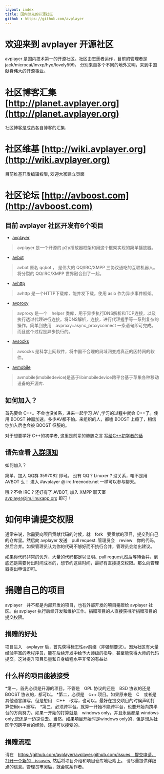 ```yaml
---
layout: index
title: 国内领先的开源社区
github : https://github.com/avplayer
---
```


欢迎来到 avplayer 开源社区
===

avplayer 是国内技术第一的开源社区。社区由志愿者运作，目前的管理者是 jack/microcai/invxp/hyq/lovely599。
分别来自多个不同的地外文明，来到中国献身伟大的开源事业。

# 社区博客汇集 [http://planet.avplayer.org](http://planet.avplayer.org)

社区博客是成员各自博客的汇集.

# 社区维基 [http://wiki.avplayer.org](http://wiki.avplayer.org)

目前维基开发编辑权限, 欢迎大家建立页面

# 社区论坛 [http://avboost.com](http://avboost.com)

## 目前 avplayer 社区开发有6个项目

+ [avplayer](http://avplayer.avplayer.org)
>	avplayer 是一个开源的 p2p播放器框架和用这个框架实现的简单播放器。

+ [avbot](http://qqbot.avplayer.org)
>	avbot 原名 qqbot ， 是伟大的 QQ/IRC/XMPP 三协议通吃的互联机器人。将分裂的 QQ/IRC/XMPP 世界融合到了一起。

+ [avhttp](/avhttp.html)
>	avhttp 是一个HTTP下载库，能并发下载。使用 asio 作为异步事件框架。
>

+ [avproxy](https://github.com/avplayer/avproxy)
>	avproxy 是一个　helper 类库，用于异步执行DNS解析和TCP连接，以及执行透过代理进行连接。将DNS解析，连接，进行代理握手等一系列复杂的操作，简单到使用　avproxy::async_proxyconnect 一条语句即可完成。而且这个过程是异步执行的。

+ [avsocks](/avsocks.html)
>	avsocks 是科学上网软件，将中国不合理的局域网变成真正的因特网的软件。

+ [avmobile](https://github.com/avplayer/avmobile)
> avmobile(imobiledevice)是基于libimobiledevice跨平台基于苹果各种移动设备的开源库.

## 如何加入？


首先要会 C++。不会也没关系，进来一起学习 AV ,学习的过程中就会 C++了。使用 BOOST 神器加速。多少AV都不怕。来组织的人，都嗑 BOOST 上瘾了，相信你加入后也会被 BOOST 征服的。

对于想要学好 C++的初学者, 这里是前辈的肺腑之言 [写给C++初学者的话](http://avboost.com/t/c/257) 


## 请先查看 <span class="hightlightnode" > [入群须知](/newbeefaq.html) </span>

如何加入？

简单，加入 QQ群 3597082 即可。 没有 QQ ? Linuxer ? 没关系，咱不是用 AVBOT 么！ 进入 \#avplayer @ irc.freenode.net 一样可以参与聊天。

哦？不会 IRC ? 还好有了 AVBOT, 加入 XMPP 聊天室 avplayer@im.linuxapp.org 即可！

# 如何申请提交权限

通常来说，你需要向项目贡献代码的时候，就　fork　要贡献的项目，提交到自己的仓库里。然后向 avplayer 发送　pull request. 管理员会　review　你的代码，然后合并。如果管理员认为你的代码不够好而不执行合并，管理员会给出建议。

如果你代码非常的优秀，大量的代码都足以证明。pull request,然后等待合并，到底还是需要付出时间成本的，想节约这些时间，最好有直接提交权限。那么向管理器提出申请即可。

# 捐赠自己的项目

avplayer　并不都是内部开发的项目，也有外部开发的项目捐赠给 avplayer 社区。由 avplayer 执行后续开发和维护工作。捐赠项目的人直接获得所捐赠项目的提交权限。

## 捐赠的好处

项目进入　avplayer 后，首先获得标志性av前缀（非强制要求）。因为社区有大量经验丰富的老程序员，能在后续开发中给予大师级的指导，甚至能获得大师的代码提交。这对提升项目质量和自身编程水平非常的有益处

## 什么样的项目能被接受


*第一，首先必须是开源的项目，不管是　GPL 协议的还是　BSD  协议的还是　BOOST 协议的，都可以。
*第二，必须是　c++ 项目。如果原来是　C　或者是其他语言编写，但是想用　C++　改写，也可以。最好在提交项目的时候声明打算使用c++重写。
*第三，必须跨平台。就算一开始不能跨平台，也要开始向跨平台的方向努力。如果一开始的打算就是　windows only，并且永远都是 windows only,您还是一边凉快去。当然，如果项目开始时是windows only的，但是想从社区学习跨平台的经验，还是可以接受的。

## 捐赠流程

请在　https://github.com/avplayer/avplayer.github.com/issues　提交申请。打开一个新的　issuses, 然后将项目介绍和项目仓库地址附上。
请尽量提供详细点的信息。管理员审阅后，就会联系作者。






